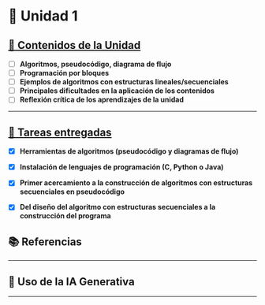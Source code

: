 # 📘 Unidad 1  

## [🧩 Contenidos de la Unidad](/unidad1/contenidosUnidad/algoritmos.md)
- [ ] **Algoritmos, pseudocódigo, diagrama de flujo**  
- [ ] **Programación por bloques**  
- [ ] **Ejemplos de algoritmos con estructuras lineales/secuenciales**  
- [ ] **Principales dificultades en la aplicación de los contenidos**  
- [ ] **Reflexión crítica de los aprendizajes de la unidad**  

---

## [📂 Tareas entregadas](/unidad1/contenidosUnidad/tareas.md)
- [x] **Herramientas de algoritmos (pseudocódigo y diagramas de flujo)**  
- [x] **Instalación de lenguajes de programación (C, Python o Java)**  
- [x] **Primer acercamiento a la construcción de algoritmos con estructuras secuenciales en pseudocódigo**  
- [x] **Del diseño del algoritmo con estructuras secuenciales a la construcción del programa**


## 📚 Referencias  
  
---

## 🤖 Uso de la IA Generativa  

---


